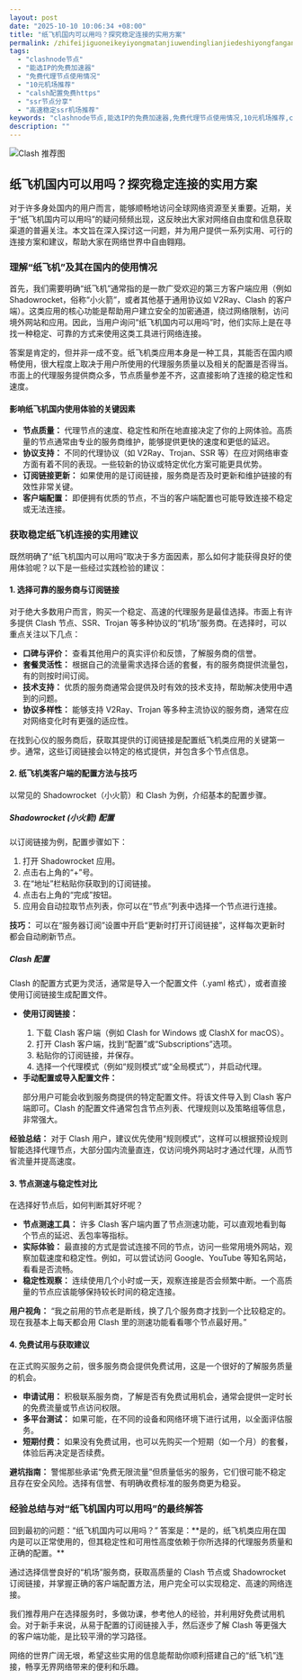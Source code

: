```yaml
---
layout: post
date: "2025-10-10 10:06:34 +08:00"
title: "纸飞机国内可以用吗？探究稳定连接的实用方案"
permalink: /zhifeijiguoneikeyiyongmatanjiuwendinglianjiedeshiyongfangan/
tags:
  - "clashnode节点"
  - "能选IP的免费加速器"
  - "免费代理节点使用情况"
  - "10元机场推荐"
  - "calsh配置免费https"
  - "ssr节点分享"
  - "高速稳定ssr机场推荐"
keywords: "clashnode节点,能选IP的免费加速器,免费代理节点使用情况,10元机场推荐,calsh配置免费https,ssr节点分享,高速稳定ssr机场推荐"
description: ""
---
```


![Clash 推荐图](https://clashjd.github.io/assets/img/clash节点推荐购买.png)

## 纸飞机国内可以用吗？探究稳定连接的实用方案


<p>对于许多身处国内的用户而言，能够顺畅地访问全球网络资源至关重要。近期，关于“纸飞机国内可以用吗”的疑问频频出现，这反映出大家对网络自由度和信息获取渠道的普遍关注。本文旨在深入探讨这一问题，并为用户提供一系列实用、可行的连接方案和建议，帮助大家在网络世界中自由翱翔。</p>

<h3>理解“纸飞机”及其在国内的使用情况</h3>

<p>首先，我们需要明确“纸飞机”通常指的是一款广受欢迎的第三方客户端应用（例如 Shadowrocket，俗称“小火箭”，或者其他基于通用协议如 V2Ray、Clash 的客户端）。这类应用的核心功能是帮助用户建立安全的加密通道，绕过网络限制，访问境外网站和应用。因此，当用户询问“纸飞机国内可以用吗”时，他们实际上是在寻找一种稳定、可靠的方式来使用这类工具进行网络连接。</p>

<p>答案是肯定的，但并非一成不变。纸飞机类应用本身是一种工具，其能否在国内顺畅使用，很大程度上取决于用户所使用的代理服务质量以及相关的配置是否得当。市面上的代理服务提供商众多，节点质量参差不齐，这直接影响了连接的稳定性和速度。</p>

<h4>影响纸飞机国内使用体验的关键因素</h4>

<ul>
    <li><strong>节点质量：</strong> 代理节点的速度、稳定性和所在地直接决定了你的上网体验。高质量的节点通常由专业的服务商维护，能够提供更快的速度和更低的延迟。</li>
    <li><strong>协议支持：</strong> 不同的代理协议（如 V2Ray、Trojan、SSR 等）在应对网络审查方面有着不同的表现。一些较新的协议或特定优化方案可能更具优势。</li>
    <li><strong>订阅链接更新：</strong> 如果使用的是订阅链接，服务商是否及时更新和维护链接的有效性非常关键。</li>
    <li><strong>客户端配置：</strong> 即便拥有优质的节点，不当的客户端配置也可能导致连接不稳定或无法连接。</li>
</ul>

<h3>获取稳定纸飞机连接的实用建议</h3>

<p>既然明确了“纸飞机国内可以用吗”取决于多方面因素，那么如何才能获得良好的使用体验呢？以下是一些经过实践检验的建议：</p>

<h4>1. 选择可靠的服务商与订阅链接</h4>

<p>对于绝大多数用户而言，购买一个稳定、高速的代理服务是最佳选择。市面上有许多提供 Clash 节点、SSR、Trojan 等多种协议的“机场”服务商。在选择时，可以重点关注以下几点：</p>

<ul>
    <li><strong>口碑与评价：</strong> 查看其他用户的真实评价和反馈，了解服务商的信誉。</li>
    <li><strong>套餐灵活性：</strong> 根据自己的流量需求选择合适的套餐，有的服务商提供流量包，有的则按时间订阅。</li>
    <li><strong>技术支持：</strong> 优质的服务商通常会提供及时有效的技术支持，帮助解决使用中遇到的问题。</li>
    <li><strong>协议多样性：</strong> 能够支持 V2Ray、Trojan 等多种主流协议的服务商，通常在应对网络变化时有更强的适应性。</li>
</ul>

<p>在找到心仪的服务商后，获取其提供的订阅链接是配置纸飞机类应用的关键第一步。通常，这些订阅链接会以特定的格式提供，并包含多个节点信息。</p>

<h4>2. 纸飞机类客户端的配置方法与技巧</h4>

<p>以常见的 Shadowrocket（小火箭）和 Clash 为例，介绍基本的配置步骤。</p>

<h5>Shadowrocket (小火箭) 配置</h5>

<p>以订阅链接为例，配置步骤如下：</p>
<ol>
    <li>打开 Shadowrocket 应用。</li>
    <li>点击右上角的“+”号。</li>
    <li>在“地址”栏粘贴你获取到的订阅链接。</li>
    <li>点击右上角的“完成”按钮。</li>
    <li>应用会自动拉取节点列表，你可以在“节点”列表中选择一个节点进行连接。</li>
</ol>
<p><strong>技巧：</strong> 可以在“服务器订阅”设置中开启“更新时打开订阅链接”，这样每次更新时都会自动刷新节点。</p>

<h5>Clash 配置</h5>

<p>Clash 的配置方式更为灵活，通常是导入一个配置文件（.yaml 格式），或者直接使用订阅链接生成配置文件。</p>
<ul>
    <li><strong>使用订阅链接：</strong></li>
    <ol>
        <li>下载 Clash 客户端（例如 Clash for Windows 或 ClashX for macOS）。</li>
        <li>打开 Clash 客户端，找到“配置”或“Subscriptions”选项。</li>
        <li>粘贴你的订阅链接，并保存。</li>
        <li>选择一个代理模式（例如“规则模式”或“全局模式”），并启动代理。</li>
    </ol>
    <li><strong>手动配置或导入配置文件：</strong></li>
    <p>部分用户可能会收到服务商提供的特定配置文件。将该文件导入到 Clash 客户端即可。Clash 的配置文件通常包含节点列表、代理规则以及策略组等信息，非常强大。</p>
</ul>
<p><strong>经验总结：</strong> 对于 Clash 用户，建议优先使用“规则模式”，这样可以根据预设规则智能选择代理节点，大部分国内流量直连，仅访问境外网站时才通过代理，从而节省流量并提高速度。</p>

<h4>3. 节点测速与稳定性对比</h4>

<p>在选择好节点后，如何判断其好坏呢？</p>

<ul>
    <li><strong>节点测速工具：</strong> 许多 Clash 客户端内置了节点测速功能，可以直观地看到每个节点的延迟、丢包率等指标。</li>
    <li><strong>实际体验：</strong> 最直接的方式是尝试连接不同的节点，访问一些常用境外网站，观察加载速度和稳定性。例如，可以尝试访问 Google、YouTube 等知名网站，看看是否流畅。</li>
    <li><strong>稳定性观察：</strong> 连续使用几个小时或一天，观察连接是否会频繁中断。一个高质量的节点应该能够保持较长时间的稳定连接。</li>
</ul>

<p><strong>用户视角：</strong> “我之前用的节点老是断线，换了几个服务商才找到一个比较稳定的。现在我基本上每天都会用 Clash 里的测速功能看看哪个节点最好用。”</p>

<h4>4. 免费试用与获取建议</h4>

<p>在正式购买服务之前，很多服务商会提供免费试用，这是一个很好的了解服务质量的机会。</p>

<ul>
    <li><strong>申请试用：</strong> 积极联系服务商，了解是否有免费试用机会，通常会提供一定时长的免费流量或节点访问权限。</li>
    <li><strong>多平台测试：</strong> 如果可能，在不同的设备和网络环境下进行试用，以全面评估服务。</li>
    <li><strong>短期付费：</strong> 如果没有免费试用，也可以先购买一个短期（如一个月）的套餐，体验后再决定是否续费。</li>
</ul>

<p><strong>避坑指南：</strong> 警惕那些承诺“免费无限流量”但质量低劣的服务，它们很可能不稳定且存在安全风险。选择有信誉、有明确收费标准的服务商更为稳妥。</p>

<h3>经验总结与对“纸飞机国内可以用吗”的最终解答</h3>

<p>回到最初的问题：“纸飞机国内可以用吗？” 答案是：**是的，纸飞机类应用在国内是可以正常使用的，但其稳定性和可用性高度依赖于你所选择的代理服务质量和正确的配置。**</p>

<p>通过选择信誉良好的“机场”服务商，获取高质量的 Clash 节点或 Shadowrocket 订阅链接，并掌握正确的客户端配置方法，用户完全可以实现稳定、高速的网络连接。</p>

<p>我们推荐用户在选择服务时，多做功课，参考他人的经验，并利用好免费试用机会。对于新手来说，从易于配置的订阅链接入手，然后逐步了解 Clash 等更强大的客户端功能，是比较平滑的学习路径。</p>

<p>网络的世界广阔无垠，希望这些实用的信息能帮助你顺利搭建自己的“纸飞机”连接，畅享无界网络带来的便利和乐趣。</p>